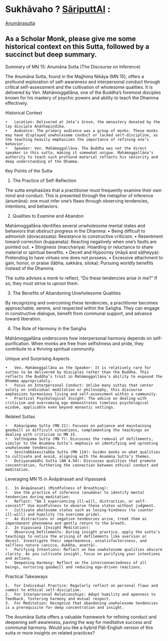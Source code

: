 # Sukhāvaho ? [SāriputtAI](https://chatgpt.com/g/g-p25UYT2UR-sariputtai) : 
[Anumānasutta](https://suttacentral.net/mn15/en/sujato?lang=en&layout=linebyline&reference=none&notes=asterisk&highlight=false&script=latin)
## As a Scholar Monk, please give me some historical context on this Sutta, followed by a succinct but deep summary.

Summary of MN 15: Anumāna Sutta (The Discourse on Inference)

The Anumāna Sutta, found in the Majjhima Nikāya (MN 15), offers a profound exploration of self-awareness and interpersonal conduct through critical self-assessment and the cultivation of wholesome qualities. It is delivered by Ven. Mahāmoggallāna, one of the Buddha’s foremost disciples known for his mastery of psychic powers and ability to teach the Dhamma effectively.

Historical Context

	•	Location: Delivered at Jeta’s Grove, the monastery donated by the lay disciple Anāthapiṇḍika.
	•	Audience: The primary audience was a group of monks. These monks may have displayed unwholesome conduct or lacked self-discipline, as the teaching heavily emphasizes the importance of refining one’s behavior.
	•	Speaker: Ven. Mahāmoggallāna. The Buddha was not the direct speaker in this sutta, making it somewhat unique. Mahāmoggallāna’s authority to teach such profound material reflects his seniority and deep understanding of the Dhamma.

Key Points of the Sutta

1. The Practice of Self-Reflection

The sutta emphasizes that a practitioner must frequently examine their own mind and conduct. This is presented through the metaphor of inference (anumāna): one must infer one’s flaws through observing tendencies, intentions, and behaviors.

2. Qualities to Examine and Abandon

Mahāmoggallāna identifies several unwholesome mental states and behaviors that obstruct progress in the Dhamma:
	•	Being difficult to admonish (dovacassata): Resistance to constructive criticism.
	•	Resentment toward correction (kuppanata): Reacting negatively when one’s faults are pointed out.
	•	Stinginess (macchariya): Hoarding or reluctance to share material or spiritual benefits.
	•	Deceit and Hypocrisy (māyā and sāṭheyya): Pretending to have virtues one does not possess.
	•	Excessive attachment to gain, honor, or praise (lābha, sakkāra, siloka): Pursuing worldly benefits instead of the Dhamma.

The sutta advises a monk to reflect, “Do these tendencies arise in me?” If so, they must strive to uproot them.

3. The Benefits of Abandoning Unwholesome Qualities

By recognizing and overcoming these tendencies, a practitioner becomes approachable, serene, and respected within the Saṅgha. They can engage in constructive dialogue, benefit from communal support, and advance toward liberation.

4. The Role of Harmony in the Saṅgha

Mahāmoggallāna underscores how interpersonal harmony depends on self-purification. When monks are free from selfishness and pride, they contribute to a thriving spiritual community.

Unique and Surprising Aspects

	•	Ven. Mahāmoggallāna as the Speaker: It is relatively rare for suttas to be delivered by disciples rather than the Buddha. This reflects the Buddha’s trust in Mahāmoggallāna’s ability to expound the Dhamma appropriately.
	•	Focus on Interpersonal Conduct: Unlike many suttas that center solely on individual meditation or philosophy, this discourse emphasizes harmonious living and self-assessment within a community.
	•	Practical Psychological Insight: The advice on dealing with criticism and overcoming ego demonstrates timeless psychological wisdom, applicable even beyond monastic settings.

Related Suttas

	•	Kakacūpama Sutta (MN 21): Focuses on patience and maintaining goodwill in difficult situations, complementing the teachings on dealing with criticism in MN 15.
	•	Vatthūpama Sutta (MN 7): Discusses the removal of defilements, similar to the Anumāna Sutta’s emphasis on identifying and uprooting unwholesome tendencies.
	•	Sevitabbāsevitabba Sutta (MN 114): Guides monks on what qualities to cultivate and avoid, aligning with the Anumāna Sutta’s themes.
	•	Dutiyasamādhi Sutta (AN 4.94): Discusses qualities that promote concentration, furthering the connection between ethical conduct and meditation.

Leveraging MN 15 in Ānāpānasati and Vipassanā

	1.	In Ānāpānasati (Mindfulness of Breathing):
	•	Use the practice of inference (anumāna) to identify mental tendencies during meditation:
	•	Reflect: “Am I experiencing ill-will, distraction, or self-conceit?” Use mindfulness to observe these states without judgment.
	•	Cultivate wholesome states such as loving-kindness (to counter ill-will) and humility (to overcome pride).
	•	As distractions or negative tendencies arise, treat them as impermanent phenomena and gently return to the breath.
	2.	In Vipassanā (Insight Meditation):
	•	Observing Defilements: During insight practice, apply the sutta’s teachings to notice the arising of defilements like aversion or deceit. Investigate their impermanence, unsatisfactoriness, and selfless nature (anicca, dukkha, anattā).
	•	Purifying Intentions: Reflect on how unwholesome qualities obscure clarity. As you cultivate insight, focus on purifying your intentions and actions.
	•	Deepening Harmony: Reflect on the interconnectedness of all beings, nurturing goodwill and reducing ego-driven reactions.

Practical Takeaways

	1.	For Individual Practice: Regularly reflect on personal flaws and commit to ethical self-discipline.
	2.	For Interpersonal Relationships: Adopt humility and openness to feedback, fostering harmony and mutual respect.
	3.	For Meditation: Recognize that abandoning unwholesome tendencies is a prerequisite for deep concentration and insight.

The Anumāna Sutta offers a valuable framework for refining conduct and deepening self-awareness, paving the way for meditative success and communal harmony. Would you like a hybrid Pāḷi-English version of this sutta or more insights on related practices?

